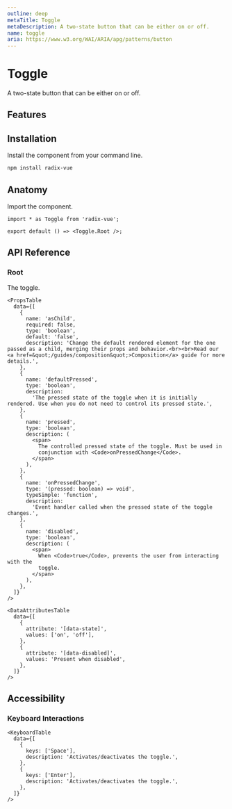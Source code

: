 ```yaml
---
outline: deep
metaTitle: Toggle
metaDescription: A two-state button that can be either on or off.
name: toggle
aria: https://www.w3.org/WAI/ARIA/apg/patterns/button
---
```


<script setup>
import Description from '../../components/Description.vue'
import HeroContainer from '../../components/HeroContainer.vue'
import DemoToggle from '../../components/demo/Toggle/index.vue'
import PropsTable from '../../components/tables/PropsTable.vue'
import EmitsTable from '../../components/tables/EmitsTable.vue'
import DataAttributesTable from '../../components/tables/DataAttributesTable.vue'
import KeyboardTable from '../../components/tables/KeyboardTable.vue'
import Highlights from '../../components/Highlights.vue'
import HeroCodeGroup from '../../components/HeroCodeGroup.vue'
</script>

# Toggle

<Description>
A two-state button that can be either on or off.
</Description>

<HeroContainer>
<DemoToggle />
<template v-slot:codeSlot>
<HeroCodeGroup>
<div filename="index.vue">

<<< ../../components/demo/Toggle/index.vue

</div>
</HeroCodeGroup>
</template>
</HeroContainer>

## Features
<Highlights
  :features="['Full keyboard navigation.', 'Can be controlled or uncontrolled.']"
/>

## Installation

Install the component from your command line.

```bash
npm install radix-vue
```

## Anatomy

Import the component.

```vue
import * as Toggle from 'radix-vue';

export default () => <Toggle.Root />;
```

## API Reference

### Root

The toggle.
```
<PropsTable
  data={[
    {
      name: 'asChild',
      required: false,
      type: 'boolean',
      default: 'false',
      description: 'Change the default rendered element for the one passed as a child, merging their props and behavior.<br><br>Read our <a href=&quot;/guides/composition&quot;>Composition</a> guide for more details.',
    },
    {
      name: 'defaultPressed',
      type: 'boolean',
      description:
        'The pressed state of the toggle when it is initially rendered. Use when you do not need to control its pressed state.',
    },
    {
      name: 'pressed',
      type: 'boolean',
      description: (
        <span>
          The controlled pressed state of the toggle. Must be used in
          conjunction with <Code>onPressedChange</Code>.
        </span>
      ),
    },
    {
      name: 'onPressedChange',
      type: '(pressed: boolean) => void',
      typeSimple: 'function',
      description:
        'Event handler called when the pressed state of the toggle changes.',
    },
    {
      name: 'disabled',
      type: 'boolean',
      description: (
        <span>
          When <Code>true</Code>, prevents the user from interacting with the
          toggle.
        </span>
      ),
    },
  ]}
/>

<DataAttributesTable
  data={[
    {
      attribute: '[data-state]',
      values: ['on', 'off'],
    },
    {
      attribute: '[data-disabled]',
      values: 'Present when disabled',
    },
  ]}
/>
```
## Accessibility

### Keyboard Interactions
```
<KeyboardTable
  data={[
    {
      keys: ['Space'],
      description: 'Activates/deactivates the toggle.',
    },
    {
      keys: ['Enter'],
      description: 'Activates/deactivates the toggle.',
    },
  ]}
/>
```